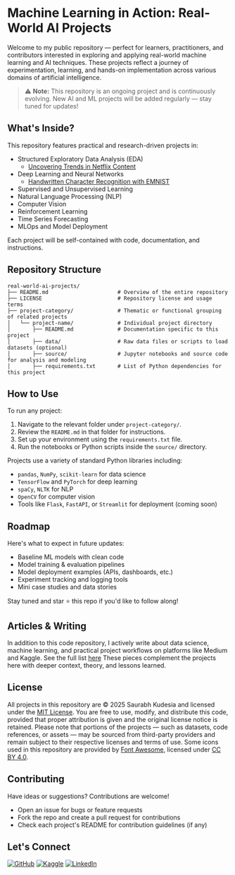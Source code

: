 # Machine Learning in Action: Real-World AI Projects
Welcome to my public repository — perfect for learners, practitioners, and contributors interested in exploring and applying real-world machine learning and AI techniques. These projects reflect a journey of experimentation, learning, and hands-on implementation across various domains of artificial intelligence.

> ⚠️ **Note:** This repository is an ongoing project and is continuously evolving. New AI and ML projects will be added regularly — stay tuned for updates!

## What's Inside?
This repository features practical and research-driven projects in:
- Structured Exploratory Data Analysis (EDA)
   - [Uncovering Trends in Netflix Content](structured-eda/uncovering-trends-in-netflix-content/)
- Deep Learning and Neural Networks
   - [Handwritten Character Recognition with EMNIST](deep-learning-nn/handwritten-character-recognition/)
- Supervised and Unsupervised Learning
- Natural Language Processing (NLP)
- Computer Vision
- Reinforcement Learning
- Time Series Forecasting
- MLOps and Model Deployment

Each project will be self-contained with code, documentation, and instructions.

## Repository Structure

```
real-world-ai-projects/
├── README.md                      # Overview of the entire repository
├── LICENSE                        # Repository license and usage terms
├── project-category/              # Thematic or functional grouping of related projects
│   └── project-name/              # Individual project directory
│       ├── README.md              # Documentation specific to this project
│       ├── data/                  # Raw data files or scripts to load datasets (optional)
│       ├── source/                # Jupyter notebooks and source code for analysis and modeling
│       ├── requirements.txt       # List of Python dependencies for this project

```

## How to Use
To run any project:
1. Navigate to the relevant folder under `project-category/`.
2. Review the `README.md` in that folder for instructions.
3. Set up your environment using the `requirements.txt` file.
4. Run the notebooks or Python scripts inside the `source/` directory.

Projects use a variety of standard Python libraries including:

- `pandas`, `NumPy`, `scikit-learn` for data science
- `TensorFlow` and `PyTorch` for deep learning
- `spaCy`, `NLTK` for NLP
- `OpenCV` for computer vision
- Tools like `Flask`, `FastAPI`, or `Streamlit` for deployment (coming soon)

## Roadmap
Here's what to expect in future updates:
- Baseline ML models with clean code
- Model training & evaluation pipelines
- Model deployment examples (APIs, dashboards, etc.)
- Experiment tracking and logging tools
- Mini case studies and data stories

Stay tuned and star ⭐ this repo if you'd like to follow along!

## Articles & Writing
In addition to this code repository, I actively write about data science, machine learning, and practical project workflows on platforms like Medium and Kaggle. See the full list [here](ARTICLES.md)
These pieces complement the projects here with deeper context, theory, and lessons learned.

## License
All projects in this repository are © 2025 Saurabh Kudesia and licensed under the [MIT License](https://opensource.org/licenses/MIT). You are free to use, modify, and distribute this code, provided that proper attribution is given and the original license notice is retained. Please note that portions of the projects — such as datasets, code references, or assets — may be sourced from third-party providers and remain subject to their respective licenses and terms of use. 
Some icons used in this repository are provided by [Font Awesome](https://fontawesome.com), licensed under [CC BY 4.0](https://creativecommons.org/licenses/by/4.0/).

## Contributing
Have ideas or suggestions? Contributions are welcome!

- Open an issue for bugs or feature requests
- Fork the repo and create a pull request for contributions
- Check each project's README for contribution guidelines (if any)

## Let's Connect
[![GitHub](https://img.shields.io/badge/GitHub-100000?style=flat&logo=github&logoColor=white)](https://github.com/saurabh-kudesia)
[![Kaggle](https://img.shields.io/badge/Kaggle-20BEFF?style=flat&logo=kaggle&logoColor=white)](https://www.kaggle.com/saurabhkudesia)
[![LinkedIn](https://img.shields.io/badge/LinkedIn-0A66C2?style=flat&logo=linkedin&logoColor=white)](https://www.linkedin.com/in/saurabhkudesia/)




